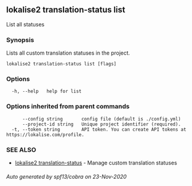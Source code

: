 ## lokalise2 translation-status list

List all statuses

### Synopsis

Lists all custom translation statuses in the project.

```
lokalise2 translation-status list [flags]
```

### Options

```
  -h, --help   help for list
```

### Options inherited from parent commands

```
      --config string       config file (default is ./config.yml)
      --project-id string   Unique project identifier (required).
  -t, --token string        API token. You can create API tokens at https://lokalise.com/profile.
```

### SEE ALSO

* [lokalise2 translation-status](lokalise2_translation-status.md)	 - Manage custom translation statuses

###### Auto generated by spf13/cobra on 23-Nov-2020
